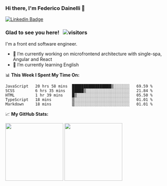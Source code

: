 ### Hi there, I'm Federico Dainelli 👋

<!--
**ruddenchaux/ruddenchaux** is a ✨ _special_ ✨ repository because its `README.md` (this file) appears on your GitHub profile.

Here are some ideas to get you started:

- 🔭 I’m currently working on ...
- 🌱 I’m currently learning ...
- 👯 I’m looking to collaborate on ...
- 🤔 I’m looking for help with ...
- 💬 Ask me about ...
- 📫 How to reach me: ...
- 😄 Pronouns: ...
- ⚡ Fun fact: ...
-->

[![Linkedin Badge](https://img.shields.io/badge/-LinkedIn-0e76a8?style=flat-square&logo=Linkedin&logoColor=white)](https://www.linkedin.com/in/federico-dainelli-ab35b996/)

### Glad to see you here! &nbsp; ![visitors](https://visitor-badge.glitch.me/badge?page_id=ruddenchaux.ruddenchaux)
I'm a front end software engineer. 

- 🔭 I’m currently working on microfrontend architecture with single-spa, Angular and React
- 🌱 I’m currently learning English

📊 **This Week I Spent My Time On:**
<!--START_SECTION:waka-->
```text
JavaScript   20 hrs 58 mins  █████████████████▒░░░░░░░   69.59 % 
SCSS         6 hrs 35 mins   █████▒░░░░░░░░░░░░░░░░░░░   21.84 % 
HTML         1 hr 39 mins    █▒░░░░░░░░░░░░░░░░░░░░░░░   05.50 % 
TypeScript   18 mins         ▒░░░░░░░░░░░░░░░░░░░░░░░░   01.01 % 
Markdown     18 mins         ▒░░░░░░░░░░░░░░░░░░░░░░░░   01.01 % 
```
<!--END_SECTION:waka-->


📈 **My GitHub Stats:**
<p>
  <img height="180em" src="https://github-readme-stats.vercel.app/api?username=ruddenchaux&show_icons=true&hide_border=true&count_private=true&include_all_commits=true&theme=dracula" />
  <img height="180em" src="https://github-readme-stats.vercel.app/api/top-langs?username=ruddenchaux&show_icons=true&layout=compact&hide_border=true&langs_count=5&theme=dracula"/>
</p>
